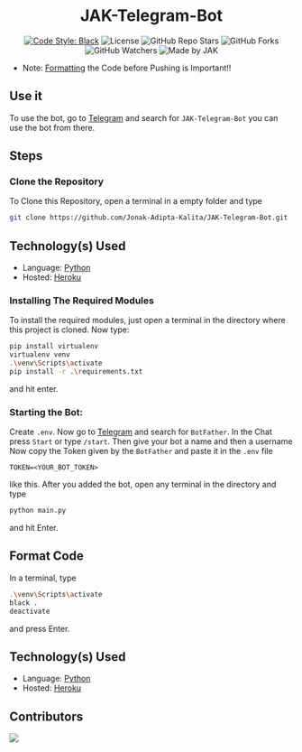 <div align='center'>

# JAK-Telegram-Bot
[![Code Style: Black](https://img.shields.io/badge/Code%20Style-Black-000000.svg?style=for-the-badge)](https://github.com/psf/black)
![License](https://img.shields.io/github/license/Jonak-Adipta-Kalita/JAK-Telegram-Bot?style=for-the-badge)
![GitHub Repo Stars](https://img.shields.io/github/stars/Jonak-Adipta-Kalita/JAK-Telegram-Bot?style=for-the-badge)
![GitHub Forks](https://img.shields.io/github/forks/Jonak-Adipta-Kalita/JAK-Telegram-Bot?style=for-the-badge)
![GitHub Watchers](https://img.shields.io/github/watchers/Jonak-Adipta-Kalita/JAK-Telegram-Bot?style=for-the-badge)
![Made by JAK](https://img.shields.io/badge/BeastNight%20TV-Made%20by%20JAK-blue?style=for-the-badge)

</div>

- 	Note: [Formatting](#format-code) the Code before Pushing is Important!!

## Use it
To use the bot, go to [Telegram](https://web.telegram.org/) and search for `JAK-Telegram-Bot`
you can use the bot from there.

## Steps

### Clone the Repository
To Clone this Repository, open a terminal in a empty folder and type 
```bash
git clone https://github.com/Jonak-Adipta-Kalita/JAK-Telegram-Bot.git
```

## Technology(s) Used

-   Language: [Python](https://python.org/)
-   Hosted: [Heroku](https://heroku.com/)

### Installing The Required Modules
To install the required modules, just open a terminal in the directory where this project is cloned. Now type: 
```bash
pip install virtualenv
virtualenv venv
.\venv\Scripts\activate
pip install -r .\requirements.txt
```
and hit enter.

### Starting the Bot:
Create `.env`. Now go to [Telegram](https://web.telegram.org/) and search for `BotFather`. 
In the Chat press `Start` or type `/start`. Then give your bot a name and then a username
Now copy the Token given by the `BotFather` and paste it in the `.env` file 
```env
TOKEN=<YOUR_BOT_TOKEN>
```
like this. After you added the bot, open any terminal in the directory and type 
```bash
python main.py
```
and hit Enter.

## Format Code
In a terminal, type
```bash
.\venv\Scripts\activate
black .
deactivate
```
and press Enter.

## Technology(s) Used

-   Language: [Python](https://python.org/)
-   Hosted: [Heroku](https://heroku.com/)

## Contributors
<a href = "https://github.com/Jonak-Adipta-Kalita/JAK-Telegram-Bot/graphs/contributors">
	<img src = "https://contrib.rocks/image?repo=Jonak-Adipta-Kalita/JAK-Telegram-Bot"/>
</a
